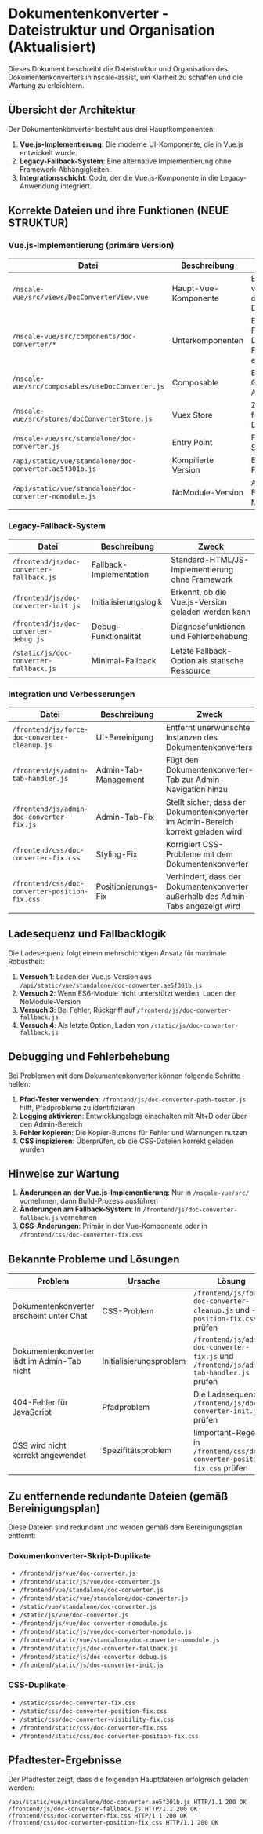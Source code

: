 # Dokumentenkonverter - Dateistruktur und Organisation (Aktualisiert)

Dieses Dokument beschreibt die Dateistruktur und Organisation des Dokumentenkonverters in nscale-assist, um Klarheit zu schaffen und die Wartung zu erleichtern.

## Übersicht der Architektur

Der Dokumentenkonverter besteht aus drei Hauptkomponenten:

1. **Vue.js-Implementierung**: Die moderne UI-Komponente, die in Vue.js entwickelt wurde.
2. **Legacy-Fallback-System**: Eine alternative Implementierung ohne Framework-Abhängigkeiten.
3. **Integrationsschicht**: Code, der die Vue.js-Komponente in die Legacy-Anwendung integriert.

## Korrekte Dateien und ihre Funktionen (NEUE STRUKTUR)

### Vue.js-Implementierung (primäre Version)

| Datei | Beschreibung | Zweck |
|-------|-------------|-------|
| `/nscale-vue/src/views/DocConverterView.vue` | Haupt-Vue-Komponente | Enthält die vollständige UI für den Dokumentenkonverter |
| `/nscale-vue/src/components/doc-converter/*` | Unterkomponenten | Einzelne Funktionsblöcke wie Datei-Upload, Fortschrittsanzeige, etc. |
| `/nscale-vue/src/composables/useDocConverter.js` | Composable | Enthält die Geschäftslogik und API-Aufrufe |
| `/nscale-vue/src/stores/docConverterStore.js` | Vuex Store | Zustandsverwaltung für den Dokumentenkonverter |
| `/nscale-vue/src/standalone/doc-converter.js` | Entry Point | Einstiegspunkt für die Standalone-Version |
| `/api/static/vue/standalone/doc-converter.ae5f301b.js` | Kompilierte Version | Build-Ergebnis für die Produktion |
| `/api/static/vue/standalone/doc-converter-nomodule.js` | NoModule-Version | Alternative für Browser ohne ES6-Modulunterstützung |

### Legacy-Fallback-System

| Datei | Beschreibung | Zweck |
|-------|-------------|-------|
| `/frontend/js/doc-converter-fallback.js` | Fallback-Implementation | Standard-HTML/JS-Implementierung ohne Framework |
| `/frontend/js/doc-converter-init.js` | Initialisierungslogik | Erkennt, ob die Vue.js-Version geladen werden kann |
| `/frontend/js/doc-converter-debug.js` | Debug-Funktionalität | Diagnosefunktionen und Fehlerbehebung |
| `/static/js/doc-converter-fallback.js` | Minimal-Fallback | Letzte Fallback-Option als statische Ressource |

### Integration und Verbesserungen

| Datei | Beschreibung | Zweck |
|-------|-------------|-------|
| `/frontend/js/force-doc-converter-cleanup.js` | UI-Bereinigung | Entfernt unerwünschte Instanzen des Dokumentenkonverters |
| `/frontend/js/admin-tab-handler.js` | Admin-Tab-Management | Fügt den Dokumentenkonverter-Tab zur Admin-Navigation hinzu |
| `/frontend/js/admin-doc-converter-fix.js` | Admin-Tab-Fix | Stellt sicher, dass der Dokumentenkonverter im Admin-Bereich korrekt geladen wird |
| `/frontend/css/doc-converter-fix.css` | Styling-Fix | Korrigiert CSS-Probleme mit dem Dokumentenkonverter |
| `/frontend/css/doc-converter-position-fix.css` | Positionierungs-Fix | Verhindert, dass der Dokumentenkonverter außerhalb des Admin-Tabs angezeigt wird |

## Ladesequenz und Fallbacklogik

Die Ladesequenz folgt einem mehrschichtigen Ansatz für maximale Robustheit:

1. **Versuch 1**: Laden der Vue.js-Version aus `/api/static/vue/standalone/doc-converter.ae5f301b.js`
2. **Versuch 2**: Wenn ES6-Module nicht unterstützt werden, Laden der NoModule-Version
3. **Versuch 3**: Bei Fehler, Rückgriff auf `/frontend/js/doc-converter-fallback.js`
4. **Versuch 4**: Als letzte Option, Laden von `/static/js/doc-converter-fallback.js`

## Debugging und Fehlerbehebung

Bei Problemen mit dem Dokumentenkonverter können folgende Schritte helfen:

1. **Pfad-Tester verwenden**: `/frontend/js/doc-converter-path-tester.js` hilft, Pfadprobleme zu identifizieren
2. **Logging aktivieren**: Entwicklungslogs einschalten mit Alt+D oder über den Admin-Bereich
3. **Fehler kopieren**: Die Kopier-Buttons für Fehler und Warnungen nutzen
4. **CSS inspizieren**: Überprüfen, ob die CSS-Dateien korrekt geladen wurden

## Hinweise zur Wartung

1. **Änderungen an der Vue.js-Implementierung**: Nur in `/nscale-vue/src/` vornehmen, dann Build-Prozess ausführen
2. **Änderungen am Fallback-System**: In `/frontend/js/doc-converter-fallback.js` vornehmen
3. **CSS-Änderungen**: Primär in der Vue-Komponente oder in `/frontend/css/doc-converter-fix.css`

## Bekannte Probleme und Lösungen

| Problem | Ursache | Lösung |
|---------|---------|--------|
| Dokumentenkonverter erscheint unter Chat | CSS-Problem | `/frontend/js/force-doc-converter-cleanup.js` und `-position-fix.css` prüfen |
| Dokumentenkonverter lädt im Admin-Tab nicht | Initialisierungsproblem | `/frontend/js/admin-doc-converter-fix.js` und `/frontend/js/admin-tab-handler.js` prüfen |
| 404-Fehler für JavaScript | Pfadproblem | Die Ladesequenz in `/frontend/js/doc-converter-init.js` prüfen |
| CSS wird nicht korrekt angewendet | Spezifitätsproblem | !important-Regeln in `/frontend/css/doc-converter-position-fix.css` prüfen |

## Zu entfernende redundante Dateien (gemäß Bereinigungsplan)

Diese Dateien sind redundant und werden gemäß dem Bereinigungsplan entfernt:

### Dokumenkonverter-Skript-Duplikate
- `/frontend/js/vue/doc-converter.js`
- `/frontend/static/js/vue/doc-converter.js`
- `/frontend/vue/standalone/doc-converter.js`
- `/frontend/static/vue/standalone/doc-converter.js`
- `/static/vue/standalone/doc-converter.js`
- `/static/js/vue/doc-converter.js`
- `/frontend/js/vue/doc-converter-nomodule.js`
- `/frontend/static/js/vue/doc-converter-nomodule.js`
- `/frontend/static/vue/standalone/doc-converter-nomodule.js`
- `/frontend/static/js/doc-converter-fallback.js`
- `/frontend/static/js/doc-converter-debug.js`
- `/frontend/static/js/doc-converter-init.js`

### CSS-Duplikate
- `/static/css/doc-converter-fix.css`
- `/static/css/doc-converter-position-fix.css`
- `/static/css/doc-converter-visibility-fix.css`
- `/frontend/static/css/doc-converter-fix.css`
- `/frontend/static/css/doc-converter-position-fix.css`

## Pfadtester-Ergebnisse

Der Pfadtester zeigt, dass die folgenden Hauptdateien erfolgreich geladen werden:

```
/api/static/vue/standalone/doc-converter.ae5f301b.js HTTP/1.1 200 OK
/frontend/js/doc-converter-fallback.js HTTP/1.1 200 OK
/frontend/css/doc-converter-fix.css HTTP/1.1 200 OK
/frontend/css/doc-converter-position-fix.css HTTP/1.1 200 OK
```